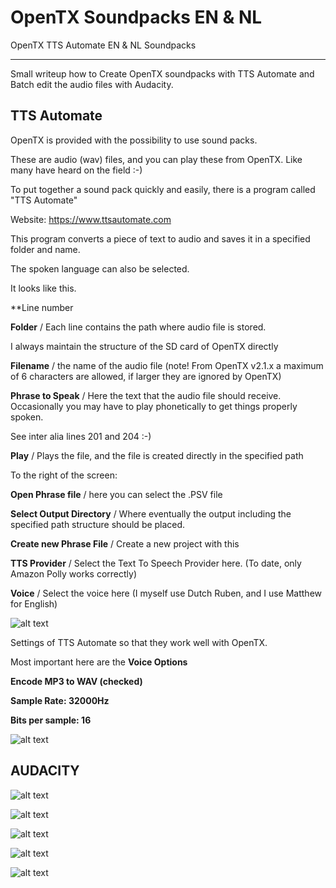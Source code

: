 # OpenTX Soundpacks EN & NL
 OpenTX TTS Automate EN & NL Soundpacks

----------------------------------------------------------------

Small writeup how to Create OpenTX soundpacks with TTS Automate and Batch edit the audio files with Audacity.


**TTS Automate**
----------------------------
OpenTX is provided with the possibility to use sound packs.

These are audio (wav) files, and you can play these from OpenTX.
Like many have heard on the field :-)

To put together a sound pack quickly and easily, there is a program called "TTS Automate"

Website: https://www.ttsautomate.com

This program converts a piece of text to audio and saves it in a specified folder and name.

The spoken language can also be selected.

It looks like this.

**Line number

**Folder** / Each line contains the path where audio file is stored.

I always maintain the structure of the SD card of OpenTX directly

**Filename** / the name of the audio file (note! From OpenTX v2.1.x a maximum of 6 characters are allowed, if larger they are ignored by OpenTX)

**Phrase to Speak** / Here the text that the audio file should receive. Occasionally you may have to play phonetically to get things properly spoken.

See inter alia lines 201 and 204 :-)

**Play** / Plays the file, and the file is created directly in the specified path



To the right of the screen:

**Open Phrase file** / here you can select the .PSV file

**Select Output Directory** / Where eventually the output including the specified path structure should be placed.

**Create new Phrase File** / Create a new project with this

**TTS Provider** / Select the Text To Speech Provider here. (To date, only Amazon Polly works correctly)

**Voice** / Select the voice here (I myself use Dutch Ruben, and I use Matthew for English)

![alt text](https://github.com/Hobby4life/OpenTX-Soundpacks-EN---NL/blob/main/TTS%20Automate/TTSAutomate.png)

Settings of TTS Automate so that they work well with OpenTX.

Most important here are the **Voice Options**



**Encode MP3 to WAV (checked)**

**Sample Rate: 32000Hz**

**Bits per sample: 16**


![alt text](https://github.com/Hobby4life/OpenTX-Soundpacks-EN---NL/blob/main/TTS%20Automate/TTSAutomateSettings.png)


**AUDACITY**
----------------------------


![alt text](https://github.com/Hobby4life/OpenTX-Soundpacks-EN---NL/blob/main/Audacity/Audacity%201%20-%20Copy%20plugin%20to%20folder.png)

![alt text](https://github.com/Hobby4life/OpenTX-Soundpacks-EN---NL/blob/main/Audacity/Audacity%202%20-%20Add%20plugin.png)

![alt text](https://github.com/Hobby4life/OpenTX-Soundpacks-EN---NL/blob/main/Audacity/Audacity%203%20-%20Enable%20plugin.png)

![alt text](https://github.com/Hobby4life/OpenTX-Soundpacks-EN---NL/blob/main/Audacity/Audacity%204%20-%20Batch%20chain%20setup.png)

![alt text](https://github.com/Hobby4life/OpenTX-Soundpacks-EN---NL/blob/main/Audacity/Audacity%205%20-%20Batch%20chain%20apply.png)



